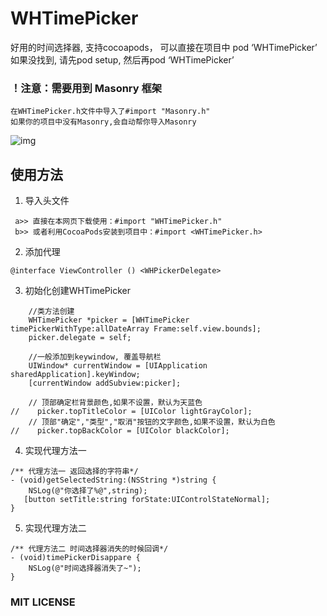 # WHTimePicker
好用的时间选择器, 支持cocoapods， 可以直接在项目中 pod ‘WHTimePicker’
如果没找到, 请先pod setup, 然后再pod ‘WHTimePicker’

### ！注意：需要用到 Masonry 框架
```objc
在WHTimePicker.h文件中导入了#import "Masonry.h"
如果你的项目中没有Masonry,会自动帮你导入Masonry
```

 ![img](https://github.com/remember17/WHTimePicker/blob/master/img-folder/example1.gif)

## 使用方法 

1. 导入头文件 
```objc
 a>> 直接在本网页下载使用：#import "WHTimePicker.h"
 b>> 或者利用CocoaPods安装到项目中：#import <WHTimePicker.h>
```

2. 添加代理
```objc
@interface ViewController () <WHPickerDelegate>
```

3. 初始化创建WHTimePicker
```objc
    //类方法创建
    WHTimePicker *picker = [WHTimePicker timePickerWithType:allDateArray Frame:self.view.bounds];
    picker.delegate = self;
    
    //一般添加到keywindow, 覆盖导航栏
    UIWindow* currentWindow = [UIApplication sharedApplication].keyWindow;
    [currentWindow addSubview:picker];
    
    // 顶部确定栏背景颜色,如果不设置，默认为天蓝色
//    picker.topTitleColor = [UIColor lightGrayColor];
    // 顶部"确定","类型","取消"按钮的文字颜色,如果不设置，默认为白色
//    picker.topBackColor = [UIColor blackColor];
```

4. 实现代理方法一
```objc
/** 代理方法一 返回选择的字符串*/
- (void)getSelectedString:(NSString *)string {
    NSLog(@"你选择了%@",string);
   [button setTitle:string forState:UIControlStateNormal];
}
```

5. 实现代理方法二
```objc
/** 代理方法二 时间选择器消失的时候回调*/
- (void)timePickerDisappare {
    NSLog(@"时间选择器消失了~");
}
```

### MIT LICENSE
